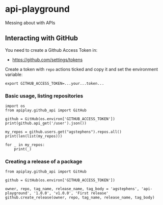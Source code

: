 # api-playground
Messing about with APIs

## Interacting with GitHub

You need to create a Github Access Token in:

 - https://github.com/settings/tokens

Create a token with `repo` actions ticked and copy it and set the environment variable:

```
export GITHUB_ACCESS_TOKEN=...your...token...
```

### Basic usage, listing repositories

```
import os
from apiplay.github_api import GitHub

github = GitHub(os.environ['GITHUB_ACCESS_TOKEN'])
print(github.api_get('/user').json())

my_repos = github.users.get("agstephens").repos.all()
print(len(list(my_repos)))

for _ in my_repos: 
    print(_)
```

### Creating a release of a package

```
from apiplay.github_api import GitHub

github = GitHub(os.environ['GITHUB_ACCESS_TOKEN'])

owner, repo, tag_name, release_name, tag_body = 'agstephens', 'api-playground', '1.0.0', 'v1.0.0', 'First release'
github.create_release(owner, repo, tag_name, release_name, tag_body)

```
